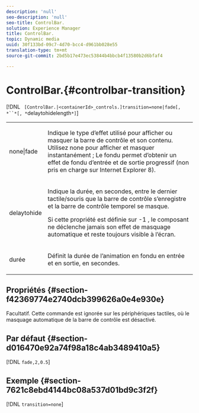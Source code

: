 ```yaml
---
description: 'null'
seo-description: 'null'
seo-title: ControlBar.
solution: Experience Manager
title: ControlBar.
topic: Dynamic media
uuid: 30f133bd-09c7-4d70-bcc4-d961bb028e55
translation-type: tm+mt
source-git-commit: 2bd5b17e473ec53844b4bbcb4f13580b2d6bfaf4

---
```



# ControlBar.{#controlbar-transition}

[!DNL ` [ControlBar.|<containerId>_controls.]transition=none|fade[, *``*[, *`delaytohidelength`*]`]

<table id="table_F71AA834FE494949A2D4B569EA5E721F"> 
 <tbody> 
  <tr> 
   <td colname="col1"> <p> <span class="codeph"> none|fade </span> </p> </td> 
   <td colname="col2"> <p> Indique le type d’effet utilisé pour afficher ou masquer la barre de contrôle et son contenu. Utilisez <span class="codeph"> none </span> pour afficher et masquer instantanément ; Le <span class="codeph"> fondu </span> permet d’obtenir un effet de fondu d’entrée et de sortie progressif (non pris en charge sur Internet Explorer 8). </p> </td> 
  </tr> 
  <tr> 
   <td colname="col1"> <p> <span class="codeph"> <span class="varname"> delaytohide </span></span> </p> </td> 
   <td colname="col2"> <p> Indique la durée, en secondes, entre le dernier tactile/souris  que la barre de contrôle s’enregistre et la barre de contrôle temporel se masque. </p> <p> Si cette propriété est définie sur <span class="codeph"> -1 </span> , le composant ne déclenche jamais son effet de masquage automatique et reste toujours visible à l’écran. </p> </td> 
  </tr> 
  <tr> 
   <td colname="col1"> <p> <span class="codeph"> <span class="varname"> durée </span></span> </p> </td> 
   <td colname="col2"> <p> Définit la durée de l’animation en fondu en entrée et en sortie, en secondes. </p> </td> 
  </tr> 
 </tbody> 
</table>

## Propriétés {#section-f42369774e2740dcb399626a0e4e930e}

Facultatif. Cette commande est ignorée sur les périphériques tactiles, où le masquage automatique de la barre de contrôle est désactivé.

## Par défaut {#section-d016470e92a74f98a18c4ab3489410a5}

[!DNL `fade,2,0.5`]

## Exemple {#section-7621c8ebd4144bc08a537d01bd9c3f2f}

[!DNL `transition=none`]
